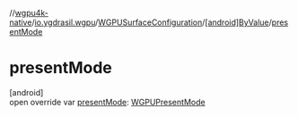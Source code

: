 //[wgpu4k-native](../../../../index.md)/[io.ygdrasil.wgpu](../../index.md)/[WGPUSurfaceConfiguration](../index.md)/[[android]ByValue](index.md)/[presentMode](present-mode.md)

# presentMode

[android]\
open override var [presentMode](present-mode.md): [WGPUPresentMode](../../-w-g-p-u-present-mode/index.md)